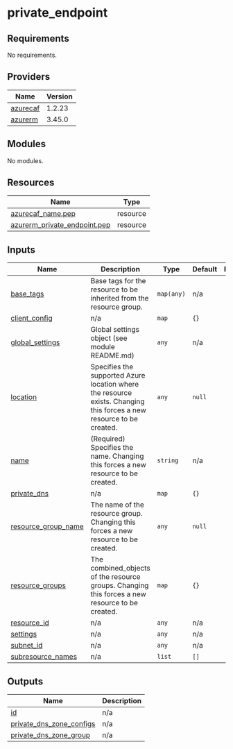 # private_endpoint

<!-- BEGINNING OF PRE-COMMIT-TERRAFORM DOCS HOOK -->
## Requirements

No requirements.

## Providers

| Name | Version |
|------|---------|
| <a name="provider_azurecaf"></a> [azurecaf](#provider\_azurecaf) | 1.2.23 |
| <a name="provider_azurerm"></a> [azurerm](#provider\_azurerm) | 3.45.0 |

## Modules

No modules.

## Resources

| Name | Type |
|------|------|
| [azurecaf_name.pep](https://registry.terraform.io/providers/aztfmod/azurecaf/latest/docs/resources/name) | resource |
| [azurerm_private_endpoint.pep](https://registry.terraform.io/providers/hashicorp/azurerm/latest/docs/resources/private_endpoint) | resource |

## Inputs

| Name | Description | Type | Default | Required |
|------|-------------|------|---------|:--------:|
| <a name="input_base_tags"></a> [base\_tags](#input\_base\_tags) | Base tags for the resource to be inherited from the resource group. | `map(any)` | n/a | yes |
| <a name="input_client_config"></a> [client\_config](#input\_client\_config) | n/a | `map` | `{}` | no |
| <a name="input_global_settings"></a> [global\_settings](#input\_global\_settings) | Global settings object (see module README.md) | `any` | n/a | yes |
| <a name="input_location"></a> [location](#input\_location) | Specifies the supported Azure location where the resource exists. Changing this forces a new resource to be created. | `any` | `null` | no |
| <a name="input_name"></a> [name](#input\_name) | (Required) Specifies the name. Changing this forces a new resource to be created. | `string` | n/a | yes |
| <a name="input_private_dns"></a> [private\_dns](#input\_private\_dns) | n/a | `map` | `{}` | no |
| <a name="input_resource_group_name"></a> [resource\_group\_name](#input\_resource\_group\_name) | The name of the resource group. Changing this forces a new resource to be created. | `any` | `null` | no |
| <a name="input_resource_groups"></a> [resource\_groups](#input\_resource\_groups) | The combined\_objects of the resource groups. Changing this forces a new resource to be created. | `map` | `{}` | no |
| <a name="input_resource_id"></a> [resource\_id](#input\_resource\_id) | n/a | `any` | n/a | yes |
| <a name="input_settings"></a> [settings](#input\_settings) | n/a | `any` | n/a | yes |
| <a name="input_subnet_id"></a> [subnet\_id](#input\_subnet\_id) | n/a | `any` | n/a | yes |
| <a name="input_subresource_names"></a> [subresource\_names](#input\_subresource\_names) | n/a | `list` | `[]` | no |

## Outputs

| Name | Description |
|------|-------------|
| <a name="output_id"></a> [id](#output\_id) | n/a |
| <a name="output_private_dns_zone_configs"></a> [private\_dns\_zone\_configs](#output\_private\_dns\_zone\_configs) | n/a |
| <a name="output_private_dns_zone_group"></a> [private\_dns\_zone\_group](#output\_private\_dns\_zone\_group) | n/a |
<!-- END OF PRE-COMMIT-TERRAFORM DOCS HOOK -->
